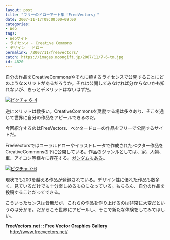 ```yaml
---
layout: post
title: "フリーのドローアート集「FreeVectors」"
date: 2007-11-17T09:00:00+09:00
categories:
- Web
tags: 
- Webサイト
- ライセンス - Creative Commons
- デザイン - ドロー
permalink: /2007/11/freevectors/
catch: https://images.moongift.jp/2007/11/7-6-tm.jpg
id: 4820
---
```

自分の作品をCreativeCommonsやそれに類するライセンスで公開することにどのようなメリットがあるだろうか。それは公開してみなければ分からないかも知れないが、きっとデメリットはないはずだ。   
  
[![ピクチャ 6-4](https://images.moongift.jp/2007/11/6-4-tm.jpg)](https://images.moongift.jp/2007/11/6-4.png)  
  
逆にメリットは数多い。CreativeCommonsを奨励する場は多々あり、そこを通じて世界に自分の作品をアピールできるのだ。   
  
今回紹介するのはFreeVectors、ベクタードローの作品をフリーで公開するサイトだ。   
<!--more-->  
FreeVectorsではコーラルドローやイラストレータで作成されたベクター作品をCreativeCommonsの下に公開している。作品のジャンルとしては、家、人物、車、アイコン等様々に存在する。[ガンダムもある](http://www.freevectors.net/detail.php?id=5)。   
  
[![ピクチャ 7-6](https://images.moongift.jp/2007/11/7-6-tm.jpg)](https://images.moongift.jp/2007/11/7-6.png)  
  
現状でも200を越える作品が登録されている。デザイン性に優れた作品も数多く、見ているだけでも十分楽しめるものになっている。もちろん、自分の作品を投稿することだってできる。   
  
こういったセンスは皆無だが、これらの作品を作り上げるのは非常に大変だというのは分かる。だからこそ世界にアピールし、そこで新たな体験をしてみてほしい。   
  
**FreeVectors.net :: Free Vector Graphics Gallery**   
　[http://www.freevectors.net/   
](http://www.freevectors.net/)

